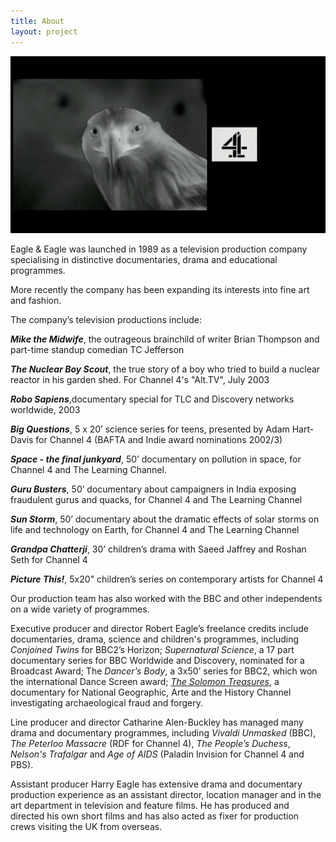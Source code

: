 ```yaml
---
title: About
layout: project
---
```


<img src='/assets/images/eagleLogo.gif' class='img-fluid'>

Eagle & Eagle was launched in 1989 as a television production company specialising in distinctive documentaries, drama and educational programmes.

More recently the company has been expanding its interests into fine art and fashion.

The company’s television productions include:

_**Mike the Midwife**_, the outrageous brainchild of writer Brian Thompson and part-time standup comedian TC Jefferson

_**The Nuclear Boy Scout**_, the true story of a boy who tried to build a nuclear reactor in his garden shed. For Channel 4's "Alt.TV", July 2003

_**Robo Sapiens**_,documentary special for TLC and Discovery networks worldwide, 2003

_**Big Questions**_, 5 x 20’ science series for teens, presented by Adam Hart-Davis for Channel 4 (BAFTA and Indie award nominations 2002/3)

_**Space - the final junkyard**_, 50’ documentary on pollution in space, for Channel 4 and The Learning Channel.

_**Guru Busters**_, 50’ documentary about campaigners in India exposing fraudulent gurus and quacks, for Channel 4 and The Learning Channel

_**Sun Storm**_, 50’ documentary about the dramatic effects of solar storms on life and technology on Earth, for Channel 4 and The Learning Channel

_**Grandpa Chatterji**_, 30’ children’s drama with Saeed Jaffrey and Roshan Seth for Channel 4

_**Picture This!**_, 5x20" children’s series on contemporary artists for Channel 4

Our production team has also worked with the BBC and other independents on a wide variety of programmes.

Executive producer and director Robert Eagle’s freelance credits include documentaries, drama, science and children's programmes, including _Conjoined Twins_ for BBC2’s Horizon; _Supernatural Science_, a 17 part documentary series for BBC Worldwide and Discovery, nominated for a Broadcast Award; The _Dancer’s Body_, a 3x50’ series for BBC2, which won the international Dance Screen award; <a href="https://www.tv6.co.uk/Productions/Archaeology/60-/The-Solomon-Treasures" target="_blank">_The Solomon Treasures_</a>, a documentary for National Geographic, Arte and the History Channel investigating archaeological fraud and forgery.

Line producer and director Catharine Alen-Buckley has managed many drama and documentary programmes, including _Vivaldi Unmasked_ (BBC), _The Peterloo Massacre_ (RDF for Channel 4), _The People’s Duchess_, _Nelson's Trafalgar_ and _Age of AIDS_ (Paladin Invision for Channel 4 and PBS).

Assistant producer Harry Eagle has extensive drama and documentary production experience as an assistant director, location manager and in the art department in television and feature films. He has produced and directed his own short films and has also acted as fixer for production crews visiting the UK from overseas.
